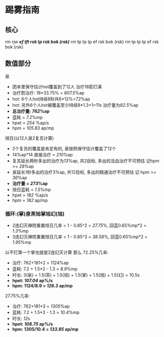 # 踢雾指南

## 核心
rm rjw 
***ef tft rsk tp rsk bok (rsk)***
rm tp tp tp ef rsk bok (rsk)
rm tp tp tp ef rsk bok (rsk)

## 数值部分
泉
- 团本里保守估计hot覆盖到了12人 治疗18箭打满
- 治疗箭治疗: 18\*33.75% = *607.5*%ap
- hot: 6个人hot持续8秒共6\*12%=*72*%ap 
- hot: 另外6个人hot被覆盖至少持续8\*1.3+1=11s 治疗量为*82.5*%ap
- **总治疗量: *762*%ap**
- 蓝耗 = *7.2*%mp
- hpet = *254* %ap/s
- hpm = *105.83* ap/mp

旭日(以12人泉2复苏计算)
- 2个复苏的覆盖是肯定有的, 泉按照保守估计覆盖了12个
- 14%ap\*14 直接治疗 = *210*%ap
- 复苏延长两秒多出的治疗为*13*%ap, 共2目标, 多出的活血治疗不可预估 记hpm >= *28*%ap
- 泉延长1秒多出的治疗3%ap, 共12目标, 多出的精通治疗不可预估 记 hpm >= *36*%ap
- **治疗量 = *273*%ap**
- 旭日蓝耗 = *1.5*%mp
- hpet = *182* %ap/s
- hpm = *182* ap/mp

### 循环:(掌)泉茶旭掌旭幻(旭)
- 2连幻灭禅院重置旭日几率 = 1 - 0.85^2 = *27.75*%, 回蓝0.65%mp\*2 = *1.3*%mp
- 3连幻灭禅院重置旭日几率 = 1 - 0.85^3 = *38.58*%, 回蓝0.65%mp\*2 = *1.95*%mp

以不打第一个掌也就是2连幻灭计算
那么 
72.25%几率:
- 治疗: 762+181\*2 = *1124*%ap 
- 蓝耗: 7.2 + 1.5\*2 - 1.3 = *8.9*%mp
- 时长: 3(泉) + 1.5(茶) + 1.5(旭) + 1.5(掌) + 1.5(旭) + 1.5(幻) = 10.5s
- **hpet: *107.04* ap%/s**
- **hpm: 1124/8.9 = *126.3* ap/mp**


27.75%几率:
- 治疗: 762+181\*3 = *1305*%ap 
- 蓝耗: 7.2 + 1.5\*3 - 1.3 = *10.4*%mp
- 时长: *12*s
- **hpet: *108.75* ap%/s**
- **hpm: 1305/10.4 = *133.85* ap/mp**


